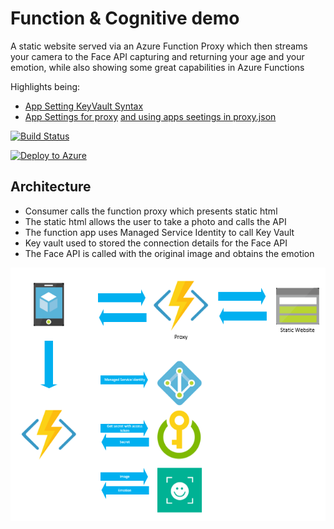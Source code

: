 # Function & Cognitive demo

A static website served via an Azure Function Proxy which then streams your camera to the Face API capturing and returning your age and your emotion, while also showing some great capabilities in Azure Functions

Highlights being:
- [App Setting KeyVault Syntax](https://github.com/JimPaine/emotion-checker/blob/master/env/functions.tf#L32-L33)
- [App Settings for proxy](https://github.com/JimPaine/emotion-checker/blob/master/src/ImageProcessor/proxies.json#L21) [and using apps seetings in proxy.json](https://github.com/JimPaine/emotion-checker/blob/master/env/functions.tf#L34-L35)


[![Build Status](https://dev.azure.com/jimpaine-msft/github%20pipelines/_apis/build/status/JimPaine.emotion-checker)](https://dev.azure.com/jimpaine-msft/github%20pipelines/_build/latest?definitionId=8)

[![Deploy to Azure](http://azuredeploy.net/deploybutton.png)](https://azuredeploy.net/)

## Architecture

- Consumer calls the function proxy which presents static html
- The static html allows the user to take a photo and calls the API
- The function app uses Managed Service Identity to call Key Vault
- Key vault used to stored the connection details for the Face API
- The Face API is called with the original image and obtains the emotion

![Architecture](/docs/images/architecture.png)
